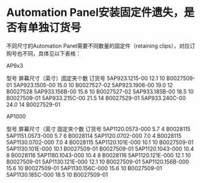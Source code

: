 # Automation Panel安装固定件遗失，是否有单独订货号

不同尺寸的Automation Panel需要不同数量的固定件（retaining clips），对应订购号也不同，具体见以下表格：

AP9x3

型号	   屏幕尺寸（英寸）固定夹个数	订货号
5AP923.1215-00	  12.1	10	B0027509-01
5AP923.1505-00	  15.0	10	B0027527-02
5AP923.1906-00	  19.0	12	B0027528
5AP933.156B-00	  15.6	10	B0027527-02
5AP933.185B-00	  18.5	10	B0027509-01
5AP933.215C-00	  21.5	14	B0027529-01
5AP933.240C-00	  24.0	14	B0027529-01

AP1000

型号	屏幕尺寸（英寸	固定夹个数	订货号
5AP1120.0573-000	5.7	4	B0028115
5AP1151.0573-000	5.7	6	B0028114
5AP1120.0702-000	7.0	4	B0028115
5AP1130.0702-000	7.0	4	B0028115
5AP1120.101E-000	10.1	10	B0027509-01
5AP1130.101E-000	10.1	B0027509-01	B0027509-01
5AP1120.1043-000	10.4	8	B0028116
5AP1180.1043-000	10.4	8	B0028116
5AP1120.121E-000	12.1	10	B0027509-01
5AP1130.121E-000	12.1	10	B0027509-01
5AP1120.156B-000	15.6	10	B0027509-01
5AP1130.156C-000	15.6	10	B0027509-01
5AP1130.185C-000	18.5	10	B0027509-01
